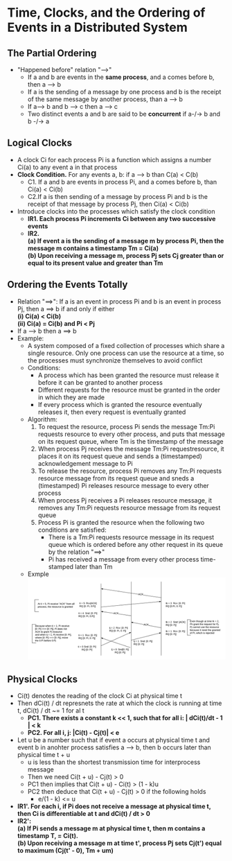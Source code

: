 # Time, Clocks, and the Ordering of Events in a Distributed System

## The Partial Ordering

* "Happened before" relation "-->"
    * If a and b are events in the **same process**, and a comes before b, then a --> b
    * If a is the sending of a message by one process and b is the receipt of the same message by another process, than a --> b
    * If a--> b and b --> c then a --> c
    * Two distinct events a and b are said to be **concurrent** if a-/-> b and b -/-> a

## Logical Clocks

* A clock Ci for each process Pi is a function which assigns a number Ci(a) to any event a in that process
* **Clock Condition.** For any events a, b: if a --> b than C(a) \< C(b)
    * C1. If a and b are events in process Pi, and a comes before b, than Ci(a) \< Ci(b)
    * C2.If a is then sending of a message by process Pi and b is the receipt of that message by process Pj, then Ci(a) \< Ci(b)
* Introduce clocks into the processes which satisfy the clock condition
    * **IR1. Each process Pi increments Ci between any two successive events**
    * **IR2.** <br>
        **(a) If event a is the sending of a message m by process Pi, then the message m contains a timestamp Tm = Ci(a)** <br>
        **(b) Upon receiving a message m, process Pj sets Cj greater than or equal to its present value and greater than Tm**

## Ordering the Events Totally
* Relation "==>": If a is an event in process Pi and b is an event in process Pj, then a ==> b if and only if either <br>
    **(i) Ci(a) \< Ci(b)  
    (ii) Ci(a) = Ci(b) and Pi \< Pj** 
* If a --> b then a ==> b
* Example:
    * A system composed of a fixed collection of processes which share a single resource. Only one process can use the resource at a time, so the processes must synchronize themselves to avoid conflict
    * Conditions:
        * A process which has been granted the resource must release it before it can be granted to another process
        * Different requests for the resource must be granted in the order in which they are made
        * If every process which is granted the resource eventually releases it, then every request is eventually granted
    * Algorithm:    
        1. To request the resource, process Pi sends the message Tm:Pi requests resource to every other process, and puts that message on its request queue, where Tm is the timestamp of the message
        2. When process Pj receives the message Tm:Pi requestresource, it places it on its request queue and sends a (timestamped) acknowledgement message to Pi
        3. To release the resource, process Pi removes any Tm:Pi requests resource message from its request queue and sneds a (timestamped) Pi releases resource message to every other process
        4. When process Pj receives a Pi releases resource message, it removes any Tm:Pi requests resource message from its request queue
        5. Process Pi is granted the resource when the following two conditions are satisfied:
            * There is a Tm:Pi requests resource message in its request queue which is ordered before any other request in its queue by the relation "==>"
            * Pi has received a message from every other process time-stamped later than Tm
    * Exmple
        ![](./img/clock.png)

## Physical Clocks
* Ci(t) denotes the reading of the clock Ci at physical time t
* Then dCi(t) / dt represnets the rate at which the clock is running at time t, dCi(t) / dt ~= 1 for al t
    * **PC1. There exists a constant k \<\< 1, such that for all i: | dCi(t)/dt - 1 | \< k**
    * **PC2. For all i, j: |Ci(t) - Cj(t)| \< e**
* Let u be a number such that if event a occurs at physical time t and event b in anohter process satisfies a --> b, then b occurs later than physical time t + u
    * u is less than the shortest transmission time for interprocess message
    * Then we need Ci(t + u) - Cj(t) > 0
    * PC1 then implies that Ci(t + u) - Ci(t) > (1 - k)u
    * PC2 then deduce that Ci(t + u) - Cj(t) > 0 if the following holds
        * e/(1 - k) \<= u
* **IR1'. For each i, if Pi does not receive a message at physical time t, then Ci is differentiable at t and dCi(t) / dt > 0**
* **IR2': <br> (a) If Pi sends a message m at physical time t, then m contains a timestamp T, = Ci(t).<br>(b) Upon receiving a message m at time t', process Pj sets Cj(t') equal to maximum (Cj(t' - 0), Tm + um)**